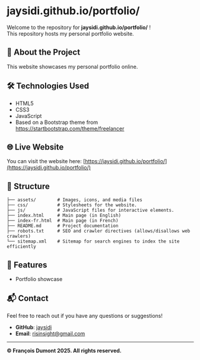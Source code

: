 # jaysidi.github.io/portfolio/

Welcome to the repository for **jaysidi.github.io/portfolio/** !  
This repository hosts my personal portfolio website.

## 🚀 About the Project
This website showcases my personal portfolio online.

## 🛠 Technologies Used
- HTML5
- CSS3
- JavaScript
- Based on a Bootstrap theme from https://startbootstrap.com/theme/freelancer

## 🌐 Live Website
You can visit the website here: [https://jaysidi.github.io/portfolio/](https://jaysidi.github.io/portfolio/)

## 📂 Structure
```
├── assets/        # Images, icons, and media files
├── css/           # Stylesheets for the website.
├── js/            # JavaScript files for interactive elements.
├── index.html     # Main page (in English)  
├── index-fr.html  # Main page (in French)
├── README.md      # Project documentation
├── robots.txt     # SEO and crawler directives (allows/disallows web crawlers)  
└── sitemap.xml    # Sitemap for search engines to index the site efficiently  
```

## 📌 Features
- Portfolio showcase

## 📬 Contact
Feel free to reach out if you have any questions or suggestions!
- **GitHub**: [jaysidi](https://github.com/jaysidi)
- **Email**: [risinsight@gmail.com](risinsight@gmail.com)

---
**© François Dumont 2025. All rights reserved.**